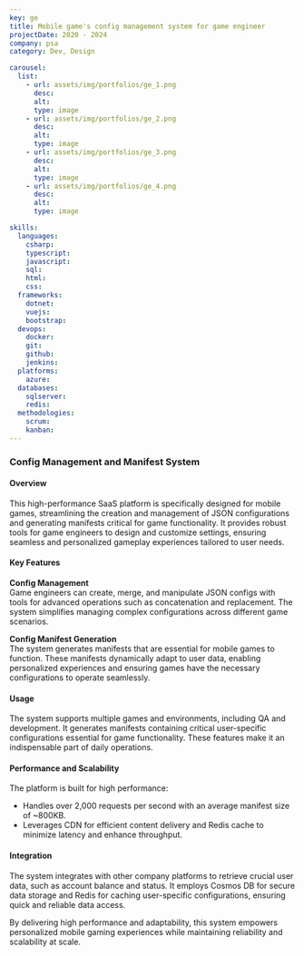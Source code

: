 ```yaml
---
key: ge
title: Mobile game's config management system for game engineer
projectDate: 2020 - 2024
company: psa
category: Dev, Design

carousel:
  list:
    - url: assets/img/portfolios/ge_1.png
      desc:
      alt:
      type: image
    - url: assets/img/portfolios/ge_2.png
      desc:
      alt:
      type: image
    - url: assets/img/portfolios/ge_3.png
      desc:
      alt:
      type: image
    - url: assets/img/portfolios/ge_4.png
      desc:
      alt:
      type: image

skills:
  languages:
    csharp:
    typescript:
    javascript:
    sql:
    html:
    css:
  frameworks:
    dotnet:
    vuejs:
    bootstrap:
  devops:
    docker:
    git:
    github:
    jenkins:
  platforms:
    azure:
  databases:
    sqlserver:
    redis:
  methodologies:
    scrum:
    kanban:
---
```

### Config Management and Manifest System

#### Overview

This high-performance SaaS platform is specifically designed for mobile games, streamlining the creation and management of JSON configurations and generating manifests critical for game functionality. It provides robust tools for game engineers to design and customize settings, ensuring seamless and personalized gameplay experiences tailored to user needs.

#### Key Features

**Config Management**  
Game engineers can create, merge, and manipulate JSON configs with tools for advanced operations such as concatenation and replacement. The system simplifies managing complex configurations across different game scenarios.

**Config Manifest Generation**  
The system generates manifests that are essential for mobile games to function. These manifests dynamically adapt to user data, enabling personalized experiences and ensuring games have the necessary configurations to operate seamlessly.

#### Usage

The system supports multiple games and environments, including QA and development. It generates manifests containing critical user-specific configurations essential for game functionality. These features make it an indispensable part of daily operations.

#### Performance and Scalability

The platform is built for high performance:

- Handles over 2,000 requests per second with an average manifest size of ~800KB.
- Leverages CDN for efficient content delivery and Redis cache to minimize latency and enhance throughput.

#### Integration

The system integrates with other company platforms to retrieve crucial user data, such as account balance and status. It employs Cosmos DB for secure data storage and Redis for caching user-specific configurations, ensuring quick and reliable data access.

By delivering high performance and adaptability, this system empowers personalized mobile gaming experiences while maintaining reliability and scalability at scale.
